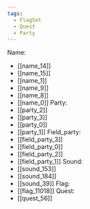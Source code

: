 ```yaml
---
tags:
  - FlagSet
  - Quest
  - Party
---
```

Name:
- [[name_14]]
- [[name_15]]
- [[name_1]]
- [[name_9]]
- [[name_8]]
- [[name_0]]
Party:
- [[party_2]]
- [[party_3]]
- [[party_0]]
- [[party_1]]
Field_party:
- [[field_party_3]]
- [[field_party_0]]
- [[field_party_2]]
- [[field_party_1]]
Sound:
- [[sound_153]]
- [[sound_184]]
- [[sound_39]]
Flag:
- [[flag_11018]]
Quest:
- [[quest_56]]
